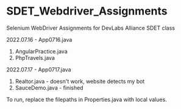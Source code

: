 # SDET_Webdriver_Assignments
Selenium WebDriver Assignments for DevLabs Alliance SDET class

2022.07.16 - App0716.java
1. AngularPractice.java
2. PhpTravels.java

2022.07.17 - App0717.java
1. Realtor.java - doesn't work, website detects my bot
2. SauceDemo.java - finished

To run, replace the filepaths in Properties.java with local values.
